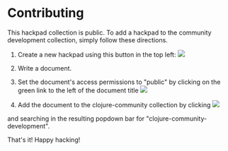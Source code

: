 # Contributing
This hackpad collection is public. To add a hackpad to the community development collection, simply follow these directions.

1. Create a new hackpad using this button in the top left:
![](https://hackpad-attachments.imgix.net/hackpad.com_SvOf8fTCGjY_p.412236_1452451835718_2016-01-10-125031_31x32_scrot.png?fit=max&w=882)

2. Write a document.
3. Set the document's access permissions to "public" by clicking on the green link to the left of the document title
![](https://hackpad-attachments.imgix.net/hackpad.com_SvOf8fTCGjY_p.412236_1452451889508_2016-01-10-125121_44x45_scrot.png?fit=max&w=882)

4. Add the document to the clojure-community collection by clicking 
![](https://hackpad-attachments.imgix.net/hackpad.com_SvOf8fTCGjY_p.412236_1452451928857_2016-01-10-125206_136x35_scrot.png?fit=max&w=882)

  and searching in the resulting popdown bar for "clojure-community-development".

 
That's it! Happy hacking!
 

